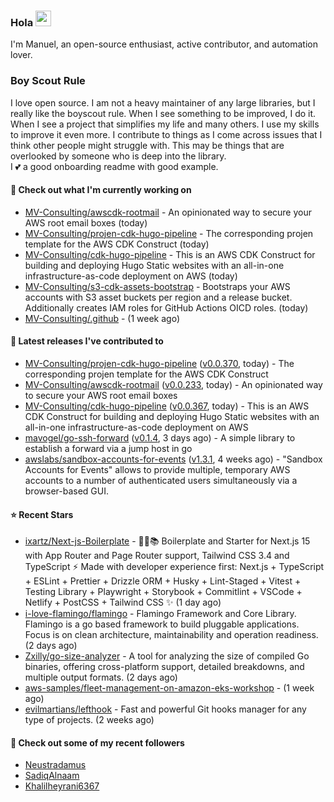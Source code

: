 ### Hola <img src="https://media.giphy.com/media/hvRJCLFzcasrR4ia7z/giphy.gif" width="25px">

I'm Manuel, an open-source enthusiast, active contributor, and automation lover.

### Boy Scout Rule

I love open source. I am not a heavy maintainer of any large libraries, but I really like the boyscout rule. 
When I see something to be improved, I do it. When I see a project
that simplifies my life and many others. I use my skills to improve it even more.
I contribute to things as I come across issues that I think other people might struggle with. 
This may be things that are overlooked by someone who is deep into the library.  
I 💕 a good onboarding readme with good example.



#### 👷 Check out what I'm currently working on

- [MV-Consulting/awscdk-rootmail](https://github.com/MV-Consulting/awscdk-rootmail) - An opinionated way to secure your AWS root email boxes (today)
- [MV-Consulting/projen-cdk-hugo-pipeline](https://github.com/MV-Consulting/projen-cdk-hugo-pipeline) - The corresponding projen template for the AWS CDK Construct (today)
- [MV-Consulting/cdk-hugo-pipeline](https://github.com/MV-Consulting/cdk-hugo-pipeline) - This is an AWS CDK Construct for building and deploying Hugo Static websites with an all-in-one infrastructure-as-code deployment on AWS (today)
- [MV-Consulting/s3-cdk-assets-bootstrap](https://github.com/MV-Consulting/s3-cdk-assets-bootstrap) - Bootstraps your AWS accounts with S3 asset buckets per region and a release bucket. Additionally creates IAM roles for GitHub Actions OICD roles. (today)
- [MV-Consulting/.github](https://github.com/MV-Consulting/.github) -  (1 week ago)

#### 🔭 Latest releases I've contributed to

- [MV-Consulting/projen-cdk-hugo-pipeline](https://github.com/MV-Consulting/projen-cdk-hugo-pipeline) ([v0.0.370](https://github.com/MV-Consulting/projen-cdk-hugo-pipeline/releases/tag/v0.0.370), today) - The corresponding projen template for the AWS CDK Construct
- [MV-Consulting/awscdk-rootmail](https://github.com/MV-Consulting/awscdk-rootmail) ([v0.0.233](https://github.com/MV-Consulting/awscdk-rootmail/releases/tag/v0.0.233), today) - An opinionated way to secure your AWS root email boxes
- [MV-Consulting/cdk-hugo-pipeline](https://github.com/MV-Consulting/cdk-hugo-pipeline) ([v0.0.367](https://github.com/MV-Consulting/cdk-hugo-pipeline/releases/tag/v0.0.367), today) - This is an AWS CDK Construct for building and deploying Hugo Static websites with an all-in-one infrastructure-as-code deployment on AWS
- [mavogel/go-ssh-forward](https://github.com/mavogel/go-ssh-forward) ([v0.1.4](https://github.com/mavogel/go-ssh-forward/releases/tag/v0.1.4), 3 days ago) - A simple library to establish a forward via a jump host in go
- [awslabs/sandbox-accounts-for-events](https://github.com/awslabs/sandbox-accounts-for-events) ([v1.3.1](https://github.com/awslabs/sandbox-accounts-for-events/releases/tag/v1.3.1), 4 weeks ago) - &#34;Sandbox Accounts for Events&#34; allows to provide multiple, temporary AWS accounts to a number of authenticated users simultaneously via a browser-based GUI.

#### ⭐ Recent Stars

- [ixartz/Next-js-Boilerplate](https://github.com/ixartz/Next-js-Boilerplate) - 🚀🎉📚 Boilerplate and Starter for Next.js 15 with App Router and Page Router support, Tailwind CSS 3.4 and TypeScript ⚡️ Made with developer experience first: Next.js &#43; TypeScript &#43; ESLint &#43; Prettier &#43; Drizzle ORM &#43; Husky &#43; Lint-Staged &#43; Vitest &#43; Testing Library &#43; Playwright &#43; Storybook &#43; Commitlint &#43; VSCode &#43; Netlify &#43; PostCSS &#43; Tailwind CSS ✨ (1 day ago)
- [i-love-flamingo/flamingo](https://github.com/i-love-flamingo/flamingo) - Flamingo Framework and Core Library. Flamingo is a go based framework to build pluggable applications. Focus is on clean architecture, maintainability and operation readiness. (2 days ago)
- [Zxilly/go-size-analyzer](https://github.com/Zxilly/go-size-analyzer) - A tool for analyzing the size of compiled Go binaries, offering cross-platform support, detailed breakdowns, and multiple output formats. (2 days ago)
- [aws-samples/fleet-management-on-amazon-eks-workshop](https://github.com/aws-samples/fleet-management-on-amazon-eks-workshop) -  (1 week ago)
- [evilmartians/lefthook](https://github.com/evilmartians/lefthook) - Fast and powerful Git hooks manager for any type of projects. (2 weeks ago)

#### 👯 Check out some of my recent followers

- [Neustradamus](https://github.com/Neustradamus)
- [SadiqAlnaam](https://github.com/SadiqAlnaam)
- [Khalilheyrani6367](https://github.com/Khalilheyrani6367)




